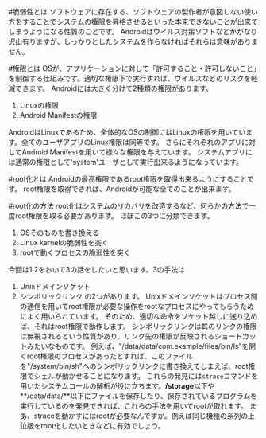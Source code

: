 #脆弱性とは
ソフトウェアに存在する、ソフトウェアの製作者が意図しない使い方をすることでシステムの権限を昇格させるといった本来できないことが出来てしまうようになる性質のことです。  Androidはウイルス対策ソフトなどがかなり沢山有りますが、しっかりとしたシステムを作らなければそれらは意味がありません。

#権限とは
OSが、アプリケーションに対して「許可すること・許可しないこと」を制御する仕組みです。適切な権限下で実行すれば、ウイルスなどのリスクを軽減できます。
Androidには大きく分けて2種類の権限があります。

1. Linuxの権限
2. Android Manifestの権限

AndroidはLinuxであるため、全体的なOSの制御にはLinuxの権限を用いています。全てのユーザアプリのLinux権限は同等です。
さらにそれぞれのアプリに対してAndroid Manifestを用いて様々な権限を与えています。
システムアプリには通常の権限として'system'ユーザとして実行出来るようになっています。

#root化とは
Androidの最高権限であるroot権限を取得出来るようにすることです。
root権限を取得できれば、Androidが可能な全てのことが出来ます。

#root化の方法
root化はシステムのリカバリを改造するなど、何らかの方法で一度root権限を取る必要があります。
ほぼこの3つに分類できます。
1. OSそのものを書き換える
2. Linux kernelの脆弱性を突く
3. rootで動くプロセスの脆弱性を突く

今回は1,2をおいて3の話をしたいと思います。3の手法は
1. Unixドメインソケット
2. シンボリックリンク
の2つがあります。
Unixドメインソケットはプロセス間の通信を用いてroot権限が必要な操作をrootなプロセスにやってもらうためによく用いられています。
そのため、適切な命令をソケット越しに送り込めば、それはroot権限で動作します。
シンボリックリンクは其のリンクの権限は無視されるという性質があり、リンク先の権限が反映されるショートカットみたいなものです。
例えば、"/data/data/com.example/files/bin/ls"を開くroot権限のプロセスがあったとすれば、このファイルを"/system/bin/sh"へのシンボリックリンクに書き換えてしまえば、root権限でシェルが動かせることになります。
これらの発見には`strace`コマンドを用いたシステムコールの解析が役に立ちます。**/storage**以下や
**/data/data/**以下にファイルを保存したり、保存されているプログラムを実行しているのを発見できれば、これらの手法を用いてrootが取れます。
まあ、straceを動かすにはrootが必要なんですが。例えば同じ機種の系列の上位版をroot化したいときなどに有効でしょう。
